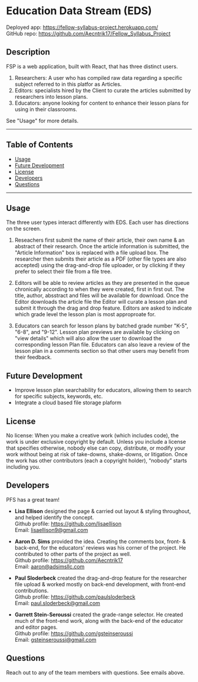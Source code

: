 # Education Data Stream (EDS)

Deployed app: https://fellow-syllabus-project.herokuapp.com/ <br>
GitHub repo: https://github.com/Aecntrik17/Fellow_Syllabus_Project

## Description

FSP is a web application, built with React, that has three distinct users.

1. Researchers: A user who has compiled raw data regarding a specific subject referred to in this platfor as Articles.
2. Editors: specialists hired by the Client to curate the articles submitted by researchers into lesson plans.
3. Educators: anyone looking for content to enhance their lesson plans for using in their classrooms.

See "Usage" for more details.

---

## Table of Contents

- [Usage](#usage)
- [Future Development](#future-development)
- [License](#license)
- [Developers](#developers)
- [Questions](#questions)

---

## Usage

The three user types interact differently with EDS. Each user has directions on the screen.

1.  Reseachers first submit the name of their article, their own name & an abstract of their research. Once the article information is submitted, the "Article Information" box is replaced with a file upload box. The researcher then submits their article as a PDF (other file types are also accepted) using the drag-and-drop file uploader, or by clicking if they prefer to select their file from a file tree.

2.  Editors will be able to review articles as they are presented in the queue chronically according to when they were created, first in first out. The title, author, absstract and files will be available for download. Once the Editor downloads the article file the Editor will curate a lesson plan and submit it through the drag and drop feature. Editors are asked to indicate which grade level the lesson plan is most approproate for.

3.  Educators can search for lesson plans by batched grade number "K-5", "6-8", and "9-12". Lesson plan previews are available by clicking on "view details" which will also allow the user to download the corresponding lesson Plan file. Educators can also leave a review of the lesson plan in a comments section so that other users may benefit from their feedback.

## Future Development

- Improve lesson plan searchability for educators, allowing them to search for specific subjects, keywords, etc.
- Integrate a cloud based file storage plaform

## License

No license: When you make a creative work (which includes code), the work is under exclusive copyright by default. Unless you include a license that specifies otherwise, nobody else can copy, distribute, or modify your work without being at risk of take-downs, shake-downs, or litigation. Once the work has other contributors (each a copyright holder), “nobody” starts including you.

## Developers

PFS has a great team!

- <b>Lisa Ellison</b> designed the page & carried out layout & styling throughout, and helped identify the concept. <br> Github profile: <https://github.com/lisaellison> <br> Email: <lisaellison9@gmail.com>

- <b>Aaron D. Sims</b> provided the idea. Creating the comments box, front- & back-end, for the educators' reviews was his corner of the project. He contributed to other parts of the project as well. <br>Github profile: <https://github.com/Aecntrik17> <br>Email: <aaron@adsimsllc.com>

- <b>Paul Sloderbeck</b> created the drag-and-drop feature for the researcher file upload & worked mostly on back-end development, with front-end contributions. <br>Github profile: <https://github.com/paulsloderbeck> <br>Email: <paul.sloderbeck@gmail.com>

- <b>Garrett Stein-Seroussi</b> created the grade-range selector. He created much of the front-end work, along with the back-end of the educator and editor pages. <br>Github profile: <https://github.com/gsteinseroussi> <br>Email: <gsteinseroussi@gmail.com>

## Questions

Reach out to any of the team members with questions. See emails above.

